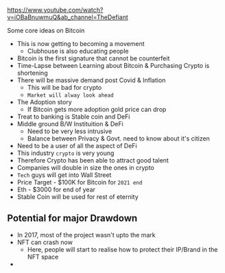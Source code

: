 https://www.youtube.com/watch?v=iOBaBnuwmuQ&ab_channel=TheDefiant

Some core ideas on Bitcoin
- This is now getting to becoming a movement
	- Clubhouse is also educating people
- Bitcoin is the first signature that cannot be counterfeit
- Time-Lapse between Learning about Bitcoin & Purchasing Crypto is shortening
- There will be massive demand post Covid & Inflation
	- This will be bad for crypto
	- `Market will alway look ahead`
- The Adoption story
	- If Bitcoin gets more adoption gold price can drop
- Treat to banking is Stable coin and DeFi
- Middle ground B/W Instituition & DeFi
	- Need to be very less intrusive
	- Balance between Privacy & Govt. need to know about it's citizen
- Need to be a user of all the aspect of DeFi
- This industry `crypto` is very young
- Therefore Crypto has been able to attract good talent
- Companies will double in size the ones in crypto
- `Tech` guys will get into Wall Street 
- Price Target - $100K for Bitcoin for `2021 end`
- Eth - $3000 for end of year 
- Stable Coin will be used for rest of eternity

## Potential for major Drawdown
- In 2017, most of the project wasn't upto the mark
- NFT can crash now
	- Here, people will start to realise how to protect their IP/Brand in the NFT space
- 